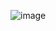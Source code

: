 ![image](https://github.com/tanryangjun88/tanryangjun88/assets/149560880/eb1d661c-b623-47f2-b274-f2c84c884a77)

